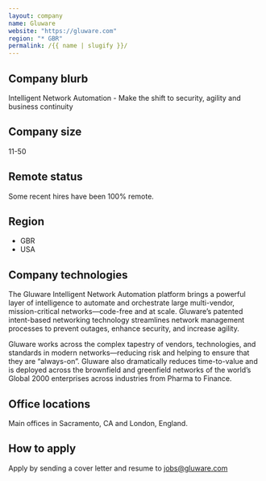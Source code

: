 ```yaml
---
layout: company
name: Gluware
website: "https://gluware.com"
region: "* GBR"
permalink: /{{ name | slugify }}/
---
```


## Company blurb

Intelligent Network Automation - Make the shift to security, agility and business continuity

## Company size

11-50

## Remote status

Some recent hires have been 100% remote.

## Region

* GBR
* USA

## Company technologies

The Gluware Intelligent Network Automation platform brings a powerful layer of intelligence to automate and orchestrate large multi-vendor, mission-critical networks—code-free and at scale. Gluware’s patented intent-based networking technology streamlines network management processes to prevent outages, enhance security, and increase agility.

Gluware works across the complex tapestry of vendors, technologies, and standards in modern networks—reducing risk and helping to ensure that they are “always-on”. Gluware also dramatically reduces time-to-value and is deployed across the brownfield and greenfield networks of the world’s Global 2000 enterprises across industries from Pharma to Finance.

## Office locations

Main offices in Sacramento, CA and London, England.

## How to apply

Apply by sending a cover letter and resume to jobs@gluware.com